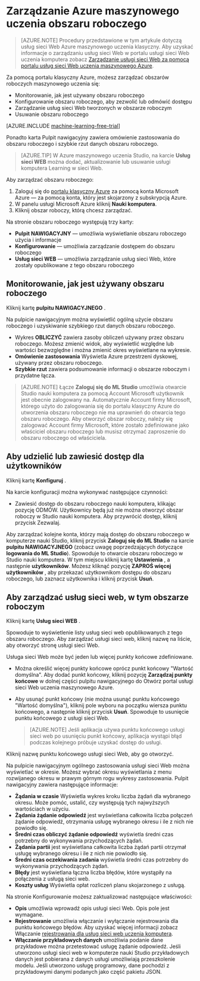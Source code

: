 <properties
    pageTitle="Zarządzanie obszaru roboczego maszynowego uczenia | Microsoft Azure"
    description="Zarządzanie dostępem do obszarów roboczych Azure maszynowego uczenia i wdrażanie i zarządzanie nią ML interfejsu API usług sieci web"
    services="machine-learning"
    documentationCenter=""
    authors="garyericson"
    manager="jhubbard"
    editor="cgronlun"/>

<tags
    ms.service="machine-learning"
    ms.workload="data-services"
    ms.tgt_pltfrm="na"
    ms.devlang="na"
    ms.topic="article"
    ms.date="10/05/2016"
    ms.author="garye"/>


# <a name="manage-an-azure-machine-learning-workspace"></a>Zarządzanie Azure maszynowego uczenia obszaru roboczego

>[AZURE.NOTE] Procedury przedstawione w tym artykule dotyczą usług sieci Web Azure maszynowego uczenia klasyczny. Aby uzyskać informacje o zarządzaniu usług sieci Web w portalu usługi sieci Web uczenia komputera zobacz [Zarządzanie usługi sieci Web za pomocą portalu usług sieci Web uczenia maszynowego Azure](machine-learning-manage-new-webservice.md).

Za pomocą portalu klasyczny Azure, możesz zarządzać obszarów roboczych maszynowego uczenia się:

- Monitorowanie, jak jest używany obszaru roboczego
- Konfigurowanie obszaru roboczego, aby zezwolić lub odmówić dostępu
- Zarządzanie usług sieci Web tworzonych w obszarze roboczym
- Usuwanie obszaru roboczego

[AZURE.INCLUDE [machine-learning-free-trial](../../includes/machine-learning-free-trial.md)]

Ponadto karta Pulpit nawigacyjny zawiera omówienie zastosowania do obszaru roboczego i szybkie rzut danych obszaru roboczego.  

> [AZURE.TIP] W Azure maszynowego uczenia Studio, na karcie **Usług sieci WEB** można dodać, aktualizowanie lub usuwanie usługi komputera Learning w sieci Web.

Aby zarządzać obszaru roboczego:

1.  Zaloguj się do [portalu klasyczny Azure](https://manage.windowsazure.com/) za pomocą konta Microsoft Azure — za pomocą konta, który jest skojarzony z subskrypcją Azure.
2.  W panelu usługi Microsoft Azure kliknij **Nauki komputera**.
3.  Kliknij obszar roboczy, którą chcesz zarządzać.

Na stronie obszaru roboczego występują trzy karty:

- **Pulpit NAWIGACYJNY** — umożliwia wyświetlanie obszaru roboczego użycia i informacje
- **Konfigurowanie** — umożliwia zarządzanie dostępem do obszaru roboczego
- **Usług sieci WEB** — umożliwia zarządzanie usług sieci Web, które zostały opublikowane z tego obszaru roboczego

## <a name="to-monitor-how-the-workspace-is-being-used"></a>Monitorowanie, jak jest używany obszaru roboczego

Kliknij kartę **pulpitu NAWIGACYJNEGO** .

Na pulpicie nawigacyjnym można wyświetlić ogólną użycie obszaru roboczego i uzyskiwanie szybkiego rzut danych obszaru roboczego.

- Wykres **OBLICZYĆ** zawiera zasoby obliczeń używany przez obszaru roboczego. Możesz zmienić widok, aby wyświetlić względne lub wartości bezwzględne i można zmienić okres wyświetlane na wykresie.
- **Omówienie zastosowania** Wyświetla Azure przestrzeni dyskowej, używany przez obszaru roboczego.
- **Szybkie rzut** zawiera podsumowanie informacji o obszarze roboczym i przydatne łącza.

> [AZURE.NOTE] Łącze **Zaloguj się do ML Studio** umożliwia otwarcie Studio nauki komputera za pomocą Account Microsoft użytkownik jest obecnie zalogowany na. Automatycznie Account firmy Microsoft, którego użyto do zalogowania się do portalu klasyczny Azure do utworzenia obszaru roboczego nie ma uprawnień do otwarcia tego obszaru roboczego. Aby otworzyć obszar roboczy, należy się zalogować Account firmy Microsoft, które zostało zdefiniowane jako właściciel obszaru roboczego lub musisz otrzymać zaproszenie do obszaru roboczego od właściciela.


## <a name="to-grant-or-suspend-access-for-users"></a>Aby udzielić lub zawiesić dostęp dla użytkowników ##

Kliknij kartę **Konfiguruj** .

Na karcie konfiguracji można wykonywać następujące czynności:

- Zawiesić dostęp do obszaru roboczego nauki komputera, klikając pozycję ODMÓW. Użytkownicy będą już nie można otworzyć obszar roboczy w Studio nauki komputera. Aby przywrócić dostęp, kliknij przycisk Zezwalaj.

Aby zarządzać kolejne konta, którzy mają dostęp do obszaru roboczego w komputerze nauki Studio, kliknij przycisk **Zaloguj się do ML Studio** na karcie **pulpitu NAWIGACYJNEGO** (zobacz uwagę poprzedzających dotyczące **logowania do ML Studio**). Spowoduje to otwarcie obszaru roboczego w Studio nauki komputera. W tym miejscu kliknij kartę **Ustawienia** , a następnie **użytkowników**. Możesz kliknąć pozycję **ZAPROŚ więcej użytkowników** , aby przekazać użytkownikom dostępu do obszaru roboczego, lub zaznacz użytkownika i kliknij przycisk **Usuń**.


## <a name="to-manage-web-services-in-this-workspace"></a>Aby zarządzać usług sieci web, w tym obszarze roboczym

Kliknij kartę **Usług sieci WEB** .

Spowoduje to wyświetlenie listy usług sieci web opublikowanych z tego obszaru roboczego.
Aby zarządzać usługi sieci web, kliknij nazwę na liście, aby otworzyć stronę usługi sieci Web.

Usługa sieci Web może być jeden lub więcej punkty końcowe zdefiniowane.

- Można określić więcej punkty końcowe oprócz punkt końcowy "Wartość domyślna". Aby dodać punkt końcowy, kliknij pozycję **Zarządzaj punkty końcowe** w dolnej części pulpitu nawigacyjnego do Otwórz portal usługi sieci Web uczenia maszynowego Azure.

- Aby usunąć punkt końcowy (nie można usunąć punktu końcowego "Wartość domyślna"), kliknij pole wyboru na początku wiersza punktu końcowego, a następnie kliknij przycisk **Usuń**. Spowoduje to usunięcie punktu końcowego z usługi sieci Web.

    > [AZURE.NOTE] Jeśli aplikacja używa punktu końcowego usługi sieci web po usunięciu punkt końcowy, aplikacja wystąpi błąd podczas kolejnego próbuje uzyskać dostęp do usługi.

Kliknij nazwę punktu końcowego usługi sieci Web, aby go otworzyć. 

Na pulpicie nawigacyjnym ogólnego zastosowania usługi sieci Web można wyświetlać w okresie. Możesz wybrać okresu wyświetlania z menu rozwijanego okresu w prawym górnym rogu wykresy zastosowania. Pulpit nawigacyjny zawiera następujące informacje:

- **Żądania w czasie** Wyświetla wykres kroku liczba żądań dla wybranego okresu. Może pomóc, ustalić, czy występują tych najwyższych wartościach w użyciu.
- **Żądania żądanie odpowiedź** jest wyświetlana całkowita liczba połączeń żądanie odpowiedź, otrzymania usługę wybranego okresu i ile z nich nie powiodło się.
- **Średni czas obliczyć żądanie odpowiedź** wyświetla średni czas potrzebny do wykonywania przychodzących żądań.
- **Żądania partii** jest wyświetlana całkowita liczba żądań partii otrzymał usługę wybranego okresu i ile z nich nie powiodło się.
- **Średni czas oczekiwania zadania** wyświetla średni czas potrzebny do wykonywania przychodzących żądań.
- **Błędy** jest wyświetlana łączna liczba błędów, które wystąpiły na połączenia z usługą sieci web.
- **Koszty usług** Wyświetla opłat rozliczeń planu skojarzonego z usługą.

Na stronie Konfigurowanie możesz zaktualizować następujące właściwości:

* **Opis** umożliwia wprowadź opis usługi sieci Web. Opis pole jest wymagane.
* **Rejestrowanie** umożliwia włączanie i wyłączanie rejestrowania dla punktu końcowego błędów. Aby uzyskać więcej informacji zobacz Włączanie [rejestrowania dla usług sieci web uczenia komputera](machine-learning-web-services-logging.md).
* **Włączanie przykładowych danych** umożliwia podanie dane przykładowe można przetestować usługę żądanie odpowiedź. Jeśli utworzono usługi sieci web w komputerze nauki Studio przykładowych danych jest pobierana z danych usługi umożliwiają przeszkolenie modelu. Jeśli utworzono usługę programowy, dane pochodzi z przykładowymi danymi podanych jako część pakietu JSON.

[consume]: machine-learning-consume-web-services.md
[marketplace]: machine-learning-publish-web-service-to-azure-marketplace.md
